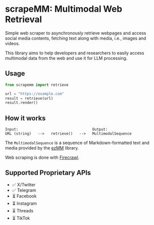 # scrapeMM: Multimodal Web Retrieval
Simple web scraper to asynchronously retrieve webpages and access social media contents, fetching text along with media, i.e., images and videos.

This library aims to help developers and researchers to easily access multimodal data from the web and use it for LLM processing.

## Usage
```python
from scrapemm import retrieve

url = "https://example.com"
result = retrieve(url)
result.render()
```

## How it works
```
Input:                                  Output:
URL (string)   -->   retrieve()   -->   MultimodalSequence
```
The `MultimodalSequence` is a sequence of Markdown-formatted text and media provided by the [ezMM](https://github.com/multimodal-ai-lab/ezmm) library.

Web scraping is done with [Firecrawl](https://github.com/mendableai/firecrawl).

## Supported Proprietary APIs
- ✅ X/Twitter
- ✅ Telegram
- ⏳ Facebook
- ⏳ Instagram
- ⏳ Threads
- ⏳ TikTok
